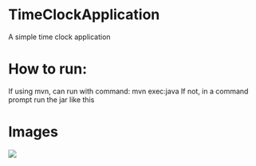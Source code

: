 # TimeClockApplication
A simple time clock application

# How to run:
If using mvn, can run with command: mvn exec:java
If not, in a command prompt run the jar like this 

# Images
![](https://i.imgur.com/jpSydpf.jpg)
